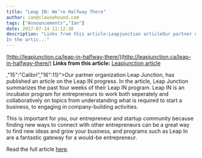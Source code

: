 ```yaml
---
title: "Leap IN: We’re Halfway There"
author: ian@clausehound.com
tags: ["Announcements","Ian"]
date: 2017-07-14 11:12:38
description: "Links from this article:Leapjunction articleOur partner organization Leap Junction, has published an article on the Leap IN progress.
In the artic..."
---
```


[http://leapjunction.ca/leap-in-halfway-there/](http://leapjunction.ca/leap-in-halfway-there/)
**Links from this article:**
[Leapjunction article](http://leapjunction.ca/leap-in-halfway-there/)

,"15":"Calibri","16":11}">Our partner organization Leap Junction, has published an article on the Leap IN progress.
In the article, Leap Junction summarizes the past four weeks of their Leap IN program. Leap IN is an incubator program for entrepreneurs to work both seperately and collaboratively on topics from understanding what is required to start a business, to engaging in company-building activities.

This is important for you, our entrepreneur and startup community because finding new ways to connect with other entrepreneurs can be a great way to find new ideas and grow your business, and programs such as Leap In are a fantastic gateway for a would-be entrepreneur.

Read the full article [here](http://leapjunction.ca/leap-in-halfway-there/).